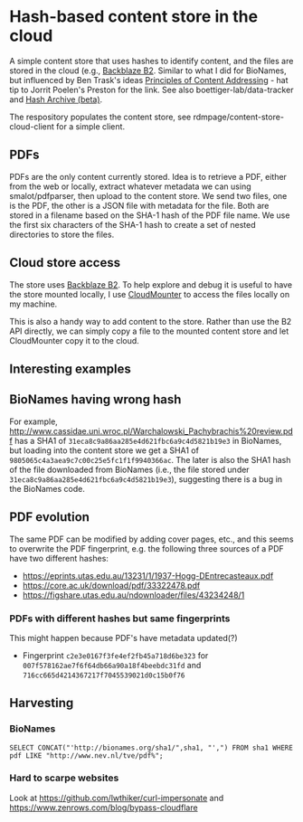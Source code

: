 # Hash-based content store in the cloud

A simple content store that uses hashes to identify content, and the files are stored in the cloud (e.g., [Backblaze B2](https://www.backblaze.com/cloud-storage). Similar to what I did for BioNames, but influenced by Ben Trask's ideas [Principles of Content Addressing](https://bentrask.com/?q=hash://sha256/98493caa8b37eaa26343bbf73f232597a3ccda20498563327a4c3713821df892) - hat tip to Jorrit Poelen's Preston for the link. See also boettiger-lab/data-tracker and [Hash Archive (beta)](https://hash-archive.carlboettiger.info).

The respository populates the content store, see rdmpage/content-store-cloud-client for a simple client.

## PDFs

PDFs are the only content currently stored. Idea is to retrieve a PDF, either from the web or locally, extract whatever metadata we can using smalot/pdfparser, then upload to the content store. We send two files, one is the PDF, the other is a JSON file with metadata for the file. Both are stored in a filename based on the SHA-1 hash of the PDF file name. We use the first six characters of the SHA-1 hash to create a set of nested directories to store the files.

## Cloud store access

The store uses [Backblaze B2](https://www.backblaze.com/cloud-storage). To help explore and debug it is useful to have the store mounted locally, I use [CloudMounter](https://cloudmounter.net) to access the files locally on my machine.

This is also a handy way to add content to the store. Rather than use the B2 API directly, we can simply copy a file to the mounted content store and let CloudMounter copy it to the cloud.

## Interesting examples

## BioNames having wrong hash

For example, http://www.cassidae.uni.wroc.pl/Warchalowski_Pachybrachis%20review.pdf has a SHA1 of `31eca8c9a86aa285e4d621fbc6a9c4d5821b19e3` in BioNames, but loading into the content store we get a SHA1 of `9805065c4a3aea9c7c00c25e5fc1f1f9940366ac`. The later is also the SHA1 hash of the file downloaded from BioNames (i.e., the file stored under `31eca8c9a86aa285e4d621fbc6a9c4d5821b19e3`), suggesting there is a bug in the BioNames code.

## PDF evolution

The same PDF can be modified by adding cover pages, etc., and this seems to overwrite the PDF fingerprint, e.g. the following three sources of a PDF have two different hashes:

- https://eprints.utas.edu.au/13231/1/1937-Hogg-DEntrecasteaux.pdf
- https://core.ac.uk/download/pdf/33322478.pdf
- https://figshare.utas.edu.au/ndownloader/files/43234248/1

### PDFs with different hashes but same fingerprints

This might happen because PDF's have metadata updated(?)

- Fingerprint `c2e3e0167f3fe4ef2fb45a718d6be323` for `007f578162ae7f6f64db66a90a18f4beebdc31fd` and `716cc665d4214367217f7045539021d0c15b0f76`

## Harvesting

### BioNames

```
SELECT CONCAT("'http://bionames.org/sha1/",sha1, "',") FROM sha1 WHERE pdf LIKE "http://www.nev.nl/tve/pdf%";
```
### Hard to scarpe websites

Look at https://github.com/lwthiker/curl-impersonate and https://www.zenrows.com/blog/bypass-cloudflare

